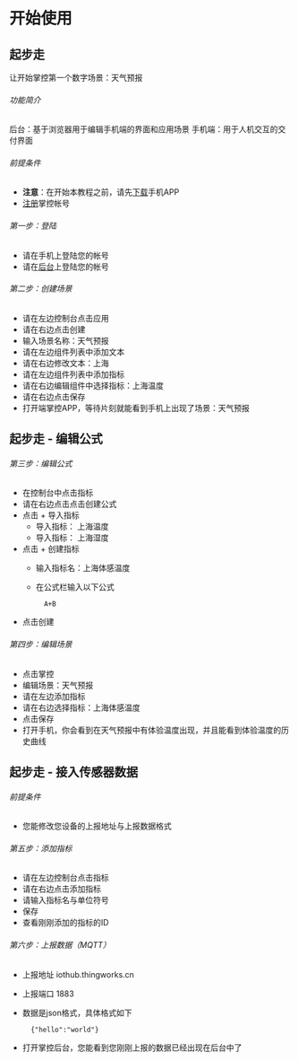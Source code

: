 # 开始使用
## 起步走
让开始掌控第一个数字场景：天气预报
###### 功能简介
后台：基于浏览器用于编辑手机端的界面和应用场景
手机端：用于人机交互的交付界面

###### 前提条件
- **注意**：在开始本教程之前，请先[下载](https://github.com/cooldk/zhangkong365/blob/master/doc/download.md)手机APP
- [注册](http://www.thingworks.cn/console/)掌控帐号

###### 第一步：登陆
- 请在手机上登陆您的帐号
- 请在[后台](http://www.thingworks.cn/console/)上登陆您的帐号
###### 第二步：创建场景
- 请在左边控制台点击应用
- 请在右边点击创建
- 输入场景名称：天气预报
- 请在左边组件列表中添加文本
- 请在右边修改文本：上海
- 请在左边组件列表中添加指标
- 请在右边编辑组件中选择指标：上海温度
- 请在右边点击保存
- 打开端掌控APP，等待片刻就能看到手机上出现了场景：天气预报

## 起步走 - 编辑公式

###### 第三步：编辑公式
- 在控制台中点击指标
- 请在右边点击点击创建公式
- 点击 + 导入指标
	- 导入指标： 上海温度
	- 导入指标： 上海湿度
- 点击 + 创建指标
	- 输入指标名：上海体感温度
	- 在公式栏输入以下公式 

			A+B
			
- 点击创建

###### 第四步：编辑场景
- 点击掌控
- 编辑场景：天气预报
- 请在左边添加指标
- 请在右边选择指标：上海体感温度
- 点击保存
- 打开手机，你会看到在天气预报中有体验温度出现，并且能看到体验温度的历史曲线

## 起步走 - 接入传感器数据
###### 前提条件
- 您能修改您设备的上报地址与上报数据格式

###### 第五步：添加指标
- 请在左边控制台点击指标
- 请在右边点击添加指标
- 请输入指标名与单位符号
- 保存
- 查看刚刚添加的指标的ID

###### 第六步：上报数据（MQTT）
- 上报地址 iothub.thingworks.cn
- 上报端口 1883
- 数据是json格式，具体格式如下

		{"hello":"world"}
		
- 打开掌控后台，您能看到您刚刚上报的数据已经出现在后台中了


